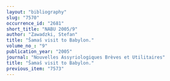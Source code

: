 ```yaml
---
layout: "bibliography"
slug: "7570"
occurrence_id: "2681"
short_title: "NABU 2005/9"
author: "Zawadzki, Stefan"
title: "Šamaš visit to Babylon."
volume_no_: "9"
publication_year: "2005"
journal: "Nouvelles Assyriologiques Brèves et Utilitaires"
title: "Šamaš visit to Babylon."
previous_item: "7573"
---
```

